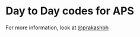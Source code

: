 # Day to Day codes for APS

For more information, look at [@prakashbh](https://github.com/prakashbh)

